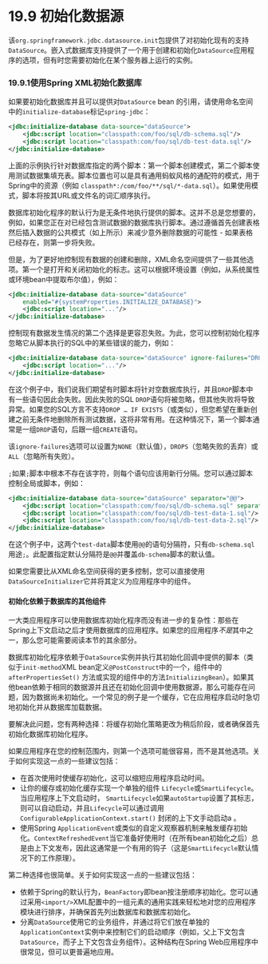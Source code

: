 # 19.9 初始化数据源

该`org.springframework.jdbc.datasource.init`包提供了对初始化现有的支持`DataSource`。嵌入式数据库支持提供了一个用于创建和初始化`DataSource`应用程序的选项，但有时您需要初始化在某个服务器上运行的实例。

### 19.9.1使用Spring XML初始化数据库

如果要初始化数据库并且可以提供对`DataSource` bean 的引用，请使用命名空间中的`initialize-database`标记`spring-jdbc`：

```xml
<jdbc:initialize-database data-source="dataSource">
    <jdbc:script location="classpath:com/foo/sql/db-schema.sql"/>
    <jdbc:script location="classpath:com/foo/sql/db-test-data.sql"/>
</jdbc:initialize-database>
```

上面的示例执行针对数据库指定的两个脚本：第一个脚本创建模式，第二个脚本使用测试数据集填充表。脚本位置也可以是具有通用蚂蚁风格的通配符的模式，用于Spring中的资源（例如 `classpath*:/com/foo/**/sql/*-data.sql`）。如果使用模式，脚本将按其URL或文件名的词汇顺序执行。

数据库初始化程序的默认行为是无条件地执行提供的脚本。这并不总是您想要的，例如，如果您正在对已经包含测试数据的数据库执行脚本。通过遵循首先创建表格然后插入数据的公共模式（如上所示）来减少意外删除数据的可能性 - 如果表格已经存在，则第一步将失败。

但是，为了更好地控制现有数据的创建和删除，XML命名空间提供了一些其他选项。第一个是打开和关闭初始化的标志。这可以根据环境设置（例如，从系统属性或环境bean中提取布尔值），例如：

```xml
<jdbc:initialize-database data-source="dataSource"
    enabled="#{systemProperties.INITIALIZE_DATABASE}">
    <jdbc:script location="..."/>
</jdbc:initialize-database>
```

控制现有数据发生情况的第二个选择是更容忍失败。为此，您可以控制初始化程序忽略它从脚本执行的SQL中的某些错误的能力，例如：

```xml
<jdbc:initialize-database data-source="dataSource" ignore-failures="DROPS">
    <jdbc:script location="..."/>
</jdbc:initialize-database>
```

在这个例子中，我们说我们期望有时脚本将针对空数据库执行，并且`DROP`脚本中有一些语句因此会失败。因此失败的SQL `DROP`语句将被忽略，但其他失败将导致异常。如果您的SQL方言不支持`DROP … IF EXISTS`（或类似），但您希望在重新创建之前无条件地删除所有测试数据，这将非常有用。在这种情况下，第一个脚本通常是一组`DROP`语句，后跟一组`CREATE`语句。

该`ignore-failures`选项可以设置为`NONE`（默认值），`DROPS`（忽略失败的丢弃）或`ALL`（忽略所有失败）。

`;`如果`;`脚本中根本不存在该字符，则每个语句应该用新行分隔。您可以通过脚本控制全局或脚本，例如：

```xml
<jdbc:initialize-database data-source="dataSource" separator="@@">
    <jdbc:script location="classpath:com/foo/sql/db-schema.sql" separator=";"/>
    <jdbc:script location="classpath:com/foo/sql/db-test-data-1.sql"/>
    <jdbc:script location="classpath:com/foo/sql/db-test-data-2.sql"/>
</jdbc:initialize-database>
```

在这个例子中，这两个`test-data`脚本使用`@@`的语句分隔符，只有`db-schema.sql`用途`;`。此配置指定默认分隔符是`@@`并覆盖`db-schema`脚本的默认值。

如果您需要比从XML命名空间获得的更多控制，您可以直接使用 `DataSourceInitializer`它并将其定义为应用程序中的组件。

#### 初始化依赖于数据库的其他组件

一大类应用程序可以使用数据库初始化程序而没有进一步的复杂性：那些在Spring上下文启动之后才使用数据库的应用程序。如果您的应用程序*不是*其中之一，那么您可能需要阅读本节的其余部分。

数据库初始化程序依赖于`DataSource`实例并执行其初始化回调中提供的脚本（类似于`init-method`XML bean定义`@PostConstruct`中的一个，组件中的`afterPropertiesSet()` 方法或实现的组件中的方法`InitializingBean`）。如果其他bean依赖于相同的数据源并且还在初始化回调中使用数据源，那么可能存在问题，因为数据尚未初始化。一个常见的例子是一个缓存，它在应用程序启动时急切地初始化并从数据库加载数据。

要解决此问题，您有两种选择：将缓存初始化策略更改为稍后阶段，或者确保首先初始化数据库初始化程序。

如果应用程序在您的控制范围内，则第一个选项可能很容易，而不是其他选项。关于如何实现这一点的一些建议包括：

- 在首次使用时使缓存初始化，这可以缩短应用程序启动时间。
- 让你的缓存或初始化缓存实现一个单独的组件 `Lifecycle`或`SmartLifecycle`。当应用程序上下文启动时， `SmartLifecycle`如果`autoStartup`设置了其标志，则可以自动启动，并且`Lifecycle`可以通过调用`ConfigurableApplicationContext.start()` 封闭的上下文手动启动a 。
- 使用Spring `ApplicationEvent`或类似的自定义观察器机制来触发缓存初始化。`ContextRefreshedEvent`当它准备好使用时（在所有bean初始化之后）总是由上下文发布，因此这通常是一个有用的钩子（这是`SmartLifecycle`默认情况下的工作原理）。

第二种选择也很简单。关于如何实现这一点的一些建议包括：

- 依赖于Spring的默认行为，`BeanFactory`即bean按注册顺序初始化。您可以通过采用`<import/>`XML配置中的一组元素的通用实践来轻松地对您的应用程序模块进行排序，并确保首先列出数据库和数据库初始化。
- 分离`DataSource`使用它的业务组件，并通过将它们放在单独的`ApplicationContext`实例中来控制它们的启动顺序（例如，父上下文包含`DataSource`，而子上下文包含业务组件）。这种结构在Spring Web应用程序中很常见，但可以更普遍地应用。